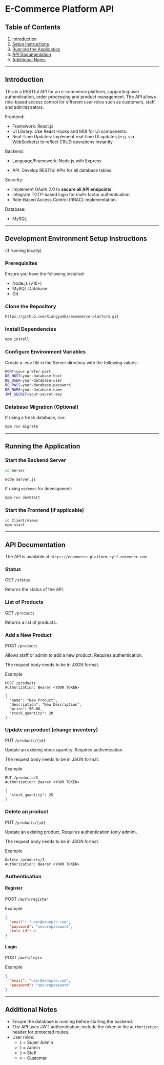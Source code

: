 # E-Commerce Platform API

## Table of Contents
1. [Introduction](#introduction)
2. [Setup Instructions](#development-environment-setup-instructions)
3. [Running the Application](#running-the-application)
4. [API Documentation](#api-documentation)
5. [Additional Notes](#additional-notes)

---

## Introduction
This is a RESTful API for an e-commerce platform, supporting user authentication, order processing and product management. The API allows role-based access control for different user roles such as customers, staff, and administrators.

Frontend:

- Framework: React.js
- UI Library: Use React Hooks and MUI for UI components.
- Real-Time Updates: Implement real-time UI updates (e.g. via WebSockets) to reflect CRUD operations instantly.

Backend:

- Language/Framework: Node.js with Express

- API: Develop RESTful APIs for all database tables.

Security:

- Implement OAuth 2.0 to **secure all API endpoints**.
- Integrate TOTP-based login for multi-factor authentication.
- Role-Based Access Control (RBAC) implementation.

Database:

- MySQL
---

## Development Environment Setup Instructions 
(if running locally)

### Prerequisites
Ensure you have the following installed:
- Node.js (v16+)
- MySQL Database
- Git

### Clone the Repository
```bash
https://github.com/XiangyuSha/ecommerce-platform.git
```

### Install Dependencies
```bash
npm install
```
### Configure Environment Variables

Create a .env file in the Server directory with the following values:
```bash
PORT=your-prefer-port
DB_HOST=your-database-host
DB_USER=your-database-user
DB_PASS=your-database-password
DB_NAME=your-database-name
JWT_SECRET=your-secret-key
```
### Database Migration (Optional)

If using a fresh database, run:
```bash
npm run migrate
```

---

## Running the Application

### Start the Backend Server
```bash
cd Server
```

```bash
node server.js
```

If using `nodemon` for development:
```bash
npm run devStart
```

### Start the Frontend (if applicable)
```bash
cd Client/views
npm start
```

---

## API Documentation

The API is available at  `https://ecommerce-platform-cyif.onrender.com`

### Status ###

GET `/status`

Returns the status of the API.

### List of Products ###

GET `/products`

Returns a list of products.


### Add a New Product ###

POST `/products`

Allows staff or admin to add a new product. Requires authentication.

The request body needs to be in JSON format.

Example
```
POST /products
Authorization: Bearer <YOUR TOKEN>

{
  "name": "New Product",
  "description": "New Description",
  "price": 50.00,
  "stock_quantity": 20
}
```


### Update an product (change inventory) ###

PUT `/products/{id}`

Update an existing stock quantity. Requires authentication.

The request body needs to be in JSON format.

Example
```
PUT /products/3
Authorization: Bearer <YOUR TOKEN>

{
  "stock_quantity": 25
}
```


### Delete an product ###

PUT `/products/{id}`

Update an existing product. Requires authentication (only admin).

The request body needs to be in JSON format.

Example
```
Delete /products/3
Authorization: Bearer <YOUR TOKEN>
```


### Authentication
#### Register
POST `/auth/register`

Example
```json
{
  "email": "user@example.com",
  "password": "securepassword",
  "role_id": 4
}
```

#### Login
POST `/auth/login`

Example
```json
{
  "email": "user@example.com",
  "password": "securepassword"
}
```
---

## Additional Notes
- Ensure the database is running before starting the backend.
- The API uses JWT authentication; include the token in the `Authorization` header for protected routes.
- User roles:
  - `1` = Super Admin
  - `2` = Admin
  - `3` = Staff
  - `4` = Customer
